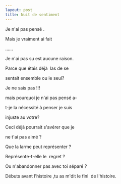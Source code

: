 ```yaml
---
layout: post
title: Nuit de sentiment
---
```


<p>Je n&#39;ai pas pensé .</p>
<p>Mais je vraiment ai fait </p>
<p>&#8230;&#8230; </p>
<p>Je n&#39;ai pas su est aucune raison.</p>
<p>Parce que étais déjà  las de se </p>
<p>sentait ensemble ou le seul?</p>
<p>Je ne sais pas !!!</p>
<p>mais pourquoi je n&#39;ai pas pensé a-</p>
<p>t-je la nécessité à penser je suis </p>
<p>injuste au votre?</p>
<p>Ceci déjà pourrait s&#39;avérer que je </p>
<p>ne t&#39;ai pas aimé ?</p>
<p>Que la larme peut représenter ?</p>
<p>Représente-t-elle le  regret ?</p>
<p>Ou n&#39;abandonner pas avec toi séparé ?</p>
<p>Débuts avant l&#39;histoire ,tu as m&#39;dit le fini  de l&#39;histoire.</p>
<p></p>
